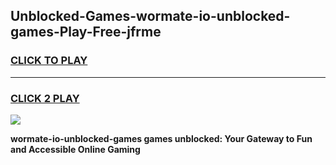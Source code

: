 
## Unblocked-Games-wormate-io-unblocked-games-Play-Free-jfrme
<h3>
<a href="https://premium76.site?title=wormate-io-unblocked-games&ref=15A">CLICK TO PLAY</a></h3>
<hr>

<h3>
<a href="https://premium76.site?title=wormate-io-unblocked-games&ref=15A">CLICK 2 PLAY</a>
  
</h3>

<a href="https://premium76.site?title=wormate-io-unblocked-games&ref=15A"><img src="https://clearcache.store/games.png"></a>


**wormate-io-unblocked-games games unblocked: Your Gateway to Fun and Accessible Online Gaming**

